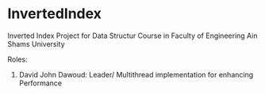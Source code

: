 # InvertedIndex
Inverted Index Project for Data Structur Course in Faculty of Engineering Ain Shams University

Roles:

1. David John Dawoud: Leader/ Multithread implementation for enhancing Performance
